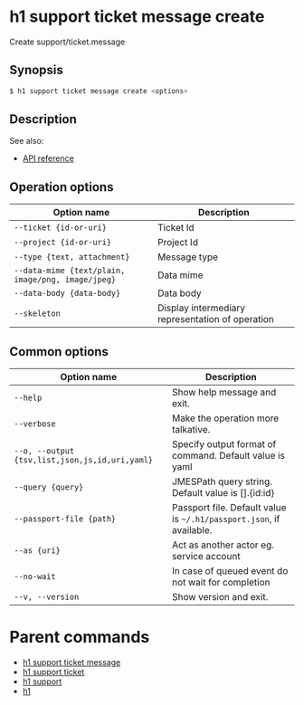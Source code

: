 
# h1 support ticket message create

Create support/ticket.message

## Synopsis

```bash
$ h1 support ticket message create <options>
```

## Description

See also:

* [API reference](https://api.hyperone.com/v2/docs#operation/support_project_ticket_message_create)

## Operation options

| Option name                                           | Description                                      |
| ----------------------------------------------------- | ------------------------------------------------ |
| ```--ticket {id-or-uri}```                            | Ticket Id                                        |
| ```--project {id-or-uri}```                           | Project Id                                       |
| ```--type {text, attachment}```                       | Message type                                     |
| ```--data-mime {text/plain, image/png, image/jpeg}``` | Data mime                                        |
| ```--data-body {data-body}```                         | Data body                                        |
| ```--skeleton```                                      | Display intermediary representation of operation |

## Common options

| Option name                                        | Description                                                              |
| -------------------------------------------------- | ------------------------------------------------------------------------ |
| ```--help```                                       | Show help message and exit.                                              |
| ```--verbose```                                    | Make the operation more talkative.                                       |
| ```--o, --output {tsv,list,json,js,id,uri,yaml}``` | Specify output format of command. Default value is yaml                  |
| ```--query {query}```                              | JMESPath query string. Default value is [].\{id:id\}                     |
| ```--passport-file {path}```                       | Passport file. Default value is ```~/.h1/passport.json```, if available. |
| ```--as {uri}```                                   | Act as another actor eg. service account                                 |
| ```--no-wait```                                    | In case of queued event do not wait for completion                       |
| ```--v, --version```                               | Show version and exit.                                                   |

# Parent commands

* [h1 support ticket message](./../README.md)
* [h1 support ticket](./../../README.md)
* [h1 support](./../../../README.md)
* [h1](./../../../../README.md)
